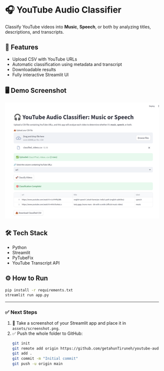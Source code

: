 # 🎧 YouTube Audio Classifier

Classify YouTube videos into **Music**, **Speech**, or both by analyzing titles, descriptions, and transcripts.

## 🚀 Features
- Upload CSV with YouTube URLs
- Automatic classification using metadata and transcript
- Downloadable results
- Fully interactive Streamlit UI

## 🖥️ Demo Screenshot
![App Screenshot](assets/sample_image.png)

## 🛠️ Tech Stack
- Python
- Streamlit
- PyTubeFix
- YouTube Transcript API

## ⚙️ How to Run

```bash
pip install -r requirements.txt
streamlit run app.py

```
---

### ✅ Next Steps

1. 📸 Take a screenshot of your Streamlit app and place it in `assets/screenshot.png`.
2. ✅ Push the whole folder to GitHub:
   ```bash
   git init
   git remote add origin https://github.com/getahunTiruneh/youtube-audio-classifier.git
   git add .
   git commit -m "Initial commit"
   git push -u origin main
